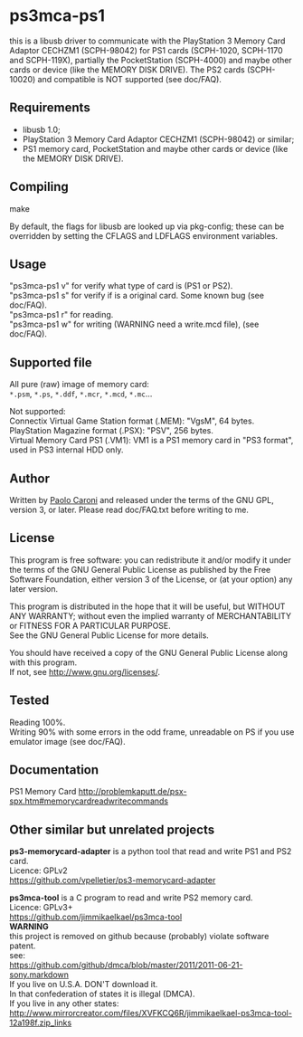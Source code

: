 # ps3mca-ps1

this is a libusb driver to communicate with the PlayStation 3 Memory Card Adaptor CECHZM1 (SCPH-98042) for PS1 cards (SCPH-1020, SCPH-1170 and SCPH-119X), partially the PocketStation (SCPH-4000) and maybe other cards or device (like the MEMORY DISK DRIVE).
The PS2 cards (SCPH-10020) and compatible is NOT supported (see doc/FAQ).

## Requirements

* libusb 1.0;
* PlayStation 3 Memory Card Adaptor CECHZM1 (SCPH-98042) or similar;
* PS1 memory card, PocketStation and maybe other cards or device (like the MEMORY DISK DRIVE).

## Compiling

make

By default, the flags for libusb are looked up via pkg-config; these can be overridden by setting the CFLAGS and LDFLAGS environment variables.


## Usage

"ps3mca-ps1 v" for verify what type of card is (PS1 or PS2).<br>
"ps3mca-ps1 s" for verify if is a original card. Some known bug (see doc/FAQ).<br>
"ps3mca-ps1 r" for reading.<br>
"ps3mca-ps1 w" for writing (WARNING need a write.mcd file), (see doc/FAQ).<br>


## Supported file

All pure (raw) image of memory card:  
`*.psm`, `*.ps`, `*.ddf`, `*.mcr`, `*.mcd`, `*.mc`...

Not supported:  
Connectix Virtual Game Station format (.MEM): "VgsM", 64 bytes.  
PlayStation Magazine format (.PSX): "PSV", 256 bytes.  
Virtual Memory Card PS1 (.VM1): VM1 is a PS1 memory card in "PS3 format", used in PS3 internal HDD only.

## Author

Written by [Paolo Caroni](kenren89@gmail.com) and released under the terms of the GNU GPL, version 3, or later.
Please read doc/FAQ.txt before writing to me.

## License

This program is free software: you can redistribute it and/or modify it under the terms  of the GNU General Public License as published by the Free Software Foundation, either version 3 of the License, or (at your option) any later version.

This program is distributed in the hope that it will be useful, but WITHOUT ANY WARRANTY; without even the implied warranty of MERCHANTABILITY or FITNESS FOR A PARTICULAR PURPOSE.  
See the GNU General Public License for more details.

You should have received a copy of the GNU General Public License along with this program.  
If not, see <http://www.gnu.org/licenses/>.

## Tested

Reading 100%.  
Writing 90% with some errors in the odd frame, unreadable on PS if you use emulator image (see doc/FAQ).

## Documentation

PS1 Memory Card
<http://problemkaputt.de/psx-spx.htm#memorycardreadwritecommands>  

## Other similar but unrelated projects

**ps3-memorycard-adapter** is a python tool that read and write PS1 and PS2 card.  
Licence: GPLv2  
<https://github.com/vpelletier/ps3-memorycard-adapter>  

**ps3mca-tool** is a C program to read and write PS2 memory card.  
Licence: GPLv3+  
<https://github.com/jimmikaelkael/ps3mca-tool>  
**WARNING**  
this project is removed on github because (probably) violate software patent.  
see:  
<https://github.com/github/dmca/blob/master/2011/2011-06-21-sony.markdown>  
If you live on U.S.A. DON'T download it.  
In that confederation of states it is illegal (DMCA).  
If you live in any other states:  
<http://www.mirrorcreator.com/files/XVFKCQ6R/jimmikaelkael-ps3mca-tool-12a198f.zip_links>  
